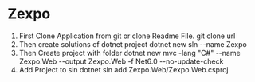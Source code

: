 # Zexpo

1. First Clone Application from git or clone Readme File.
    git clone url
1. Then create solutions of dotnet project
    dotnet new sln --name Zexpo
1. Then Create project with folder 
    dotnet new mvc -lang "C#" --name Zexpo.Web --output Zexpo.Web -f Net6.0 --no-update-check 
1. Add Project to sln 
   dotnet sln add Zexpo.Web/Zexpo.Web.csproj